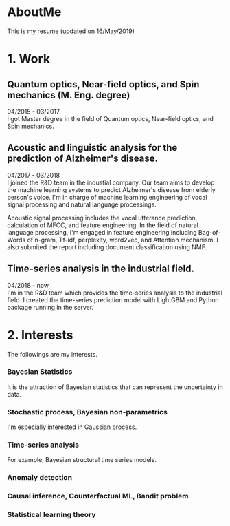 # AboutMe

This is my resume (updated on 16/May/2019)

# 1. Work

## Quantum optics, Near-field optics, and Spin mechanics (M. Eng. degree)

04/2015 - 03/2017   
I got Master degree in the field of Quantum optics, Near-field optics, and Spin mechanics.


## Acoustic and linguistic analysis for the prediction of Alzheimer's disease.

04/2017 - 03/2018  
I joined the R&D team in the industial company. Our team aims to develop the machine learning systems to predict Alzheimer's disease from elderly person's voice. I'm in charge of machine learning engineering of vocal signal processing and natural language processings. 

Acoustic signal processing includes the vocal utterance prediction, calculation of MFCC, and feature engineering. In the field of natural language processing, I'm engaged in feature engineering including Bag-of-Words of n-gram, Tf-idf, perplexity, word2vec, and Attention mechanism. I also submited the report including document classification using NMF.

## Time-series analysis in the industrial field.

04/2018 - now  
I'm in the R&D team which provides the time-series analysis to the industrial field. I created the time-series prediction model with LightGBM and Python package running in the server. 


# 2. Interests

The followings are my interests.

### Bayesian Statistics

It is the attraction of Bayesian statistics that can represent the uncertainty in data.

### Stochastic process, Bayesian non-parametrics

I'm especially interested in Gaussian process.

### Time-series analysis

For example, Bayesian structural time series models.

### Anomaly detection

### Causal inference, Counterfactual ML, Bandit problem

### Statistical learning theory

